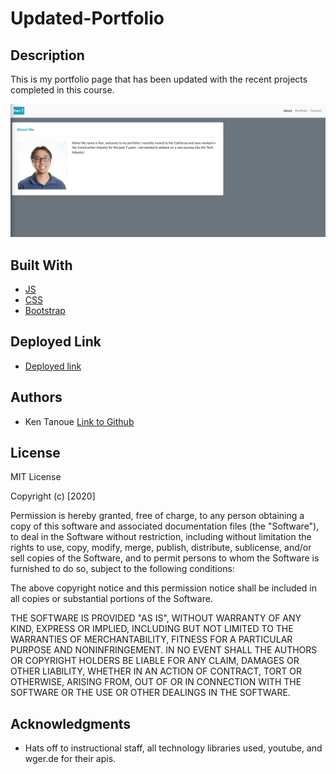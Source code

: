 # Updated-Portfolio

## Description

This is my portfolio page that has been updated with the recent projects completed in this course.


![Updated portfolio](https://github.com/kent28808/KT-Portfoliov2/blob/main/Assets/portfolio-screenshot.png)


## Built With

* [JS](https://developer.mozilla.org/en-US/docs/Web/HTML)
* [CSS](https://www.w3schools.com/css/)
* [Bootstrap](https://getbootstrap.com/)


## Deployed Link

* [Deployed link]( https://kent28808.github.io/KT-Portfoliov2/)


## Authors

* Ken Tanoue [Link to Github](https://github.com/kent28808/)

## License

MIT License

Copyright (c) [2020] 

Permission is hereby granted, free of charge, to any person obtaining a copy
of this software and associated documentation files (the "Software"), to deal
in the Software without restriction, including without limitation the rights
to use, copy, modify, merge, publish, distribute, sublicense, and/or sell
copies of the Software, and to permit persons to whom the Software is
furnished to do so, subject to the following conditions:

The above copyright notice and this permission notice shall be included in all
copies or substantial portions of the Software.

THE SOFTWARE IS PROVIDED "AS IS", WITHOUT WARRANTY OF ANY KIND, EXPRESS OR
IMPLIED, INCLUDING BUT NOT LIMITED TO THE WARRANTIES OF MERCHANTABILITY,
FITNESS FOR A PARTICULAR PURPOSE AND NONINFRINGEMENT. IN NO EVENT SHALL THE
AUTHORS OR COPYRIGHT HOLDERS BE LIABLE FOR ANY CLAIM, DAMAGES OR OTHER
LIABILITY, WHETHER IN AN ACTION OF CONTRACT, TORT OR OTHERWISE, ARISING FROM,
OUT OF OR IN CONNECTION WITH THE SOFTWARE OR THE USE OR OTHER DEALINGS IN THE
SOFTWARE.

## Acknowledgments

* Hats off to instructional staff, all technology libraries used, youtube, and wger.de for their apis. 
